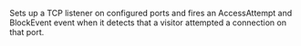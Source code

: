 Sets up a TCP listener on configured ports and fires an AccessAttempt and BlockEvent event when it detects that a visitor attempted a connection on that port.
